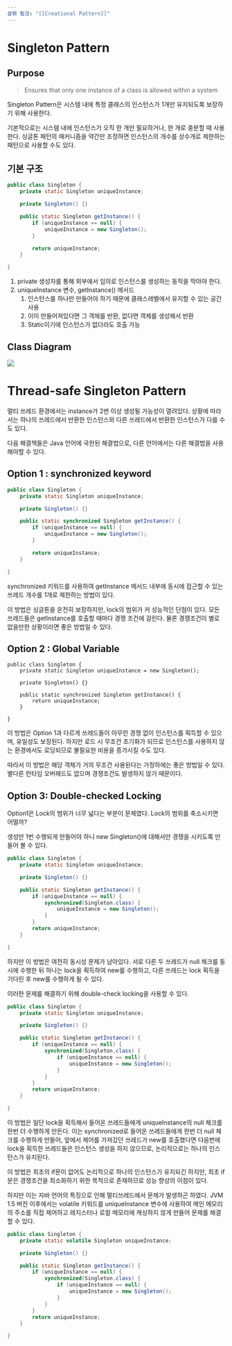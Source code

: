 ```yaml
---
상위 링크: "[[Creational Pattern]]"
---
```

# Singleton Pattern

## Purpose
> Ensures that only one instance of a class is allowed within a system

Singleton Pattern은 시스템 내에 특정 클래스의 인스턴스가 1개만 유지되도록 보장하기 위해 사용한다.

기본적으로는 시스템 내에 인스턴스가 오직 한 개만 필요하거나, 한 개로 충분할 때 사용한다. 싱글톤 패턴의 매커니즘을 약간만 조정하면 인스턴스의 개수를 상수개로 제한하는 패턴으로 사용할 수도 있다.

## 기본 구조
```java
public class Singleton {
	private static Singleton uniqueInstance;

	private Singleton() {}

	public static Singleton getInstance() {
		if (uniqueInstance == null) {
			uniqueInstance = new Singleton();
		}

		return uniqueInstance;
	}

}
```

1. private 생성자를 통해 외부에서 임의로 인스턴스를 생성하는 동작을 막아야 한다.
2. uniqueInstance 변수, getInstance() 메서드
	1. 인스턴스를 하나만 만들어야 하기 때문에 클래스레벨에서 유지할 수 있는 공간 사용
	2. 이미 만들어져있다면 그 객체를 반환, 없다면 객체를 생성해서 반환
	3. Static이기에 인스턴스가 없더라도 호출 가능

## Class Diagram

![](https://i.imgur.com/uqjWNQA.png)

# Thread-safe Singleton Pattern
멀티 쓰레드 환경에서는 instance가 2번 이상 생성될 가능성이 열려있다. 상황에 따라서는 하나의 쓰레드에서 반환한 인스턴스와 다른 쓰레드에서 반환한 인스턴스가 다를 수도 있다.

다음 해결책들은 Java 언어에 국한된 해결법으로, 다른 언어에서는 다른 해결법을 사용해야할 수 있다.

## Option 1 : synchronized keyword
```java
public class Singleton {
	private static Singleton uniqueInstance;

	private Singleton() {}

	public static synchronized Singleton getInstance() {
		if (uniqueInstance == null) {
			uniqueInstance = new Singleton();
		}

		return uniqueInstance;
	}

}
```
synchronized 키워드를 사용하여 getInstance 메서드 내부에 동시에 접근할 수 있는 쓰레드 개수를 1개로 제한하는 방법이 있다.

이 방법은 싱글톤을 온전히 보장하지만, lock의 범위가 커 성능적인 단점이 있다. 모든 쓰레드들은 getInstance를 호출할 때마다 경쟁 조건에 걸린다. 물론 경쟁조건이 별로 없을만한 상황이라면 좋은 방법일 수 있다.

## Option 2 : Global Variable
```
public class Singleton {
	private static Singleton uniqueInstance = new Singleton();

	private Singleton() {}

	public static synchronized Singleton getInstance() {
		return uniqueInstance;
	}

}
```

이 방법은 Option 1과 다르게 쓰레드들이 아무런 경쟁 없이 인스턴스를 획득할 수 있으며, 유일성도 보장된다. 하지만 로드 시 무조건 초기화가 되므로 인스턴스를 사용하지 않는 환경에서도 로딩되므로 불필요한 비용을 증가시킬 수도 있다.

따라서 이 방법은 해당 객체가 거의 무조건 사용된다는 가정하에는 좋은 방법일 수 있다. 별다른 런타임 오버헤드도 없으며 경쟁조건도 발생하지 않기 때문이다.

## Option 3: Double-checked Locking

Option1은 Lock의 범위가 너무 넓다는 부분이 문제였다. Lock의 범위를 축소시키면 어떨까?

생성만 1번 수행되게 만들어야 하니 new Singleton()에 대해서만 경쟁을 시키도록 만들어 볼 수 있다.

```java
public class Singleton {
	private static Singleton uniqueInstance;

	private Singleton() {}

	public static Singleton getInstance() {
		if (uniqueInstance == null) {
			synchronized(Singleton.class) {
				uniqueInstance = new Singleton();
			}
		}
		return uniqueInstance;
	}

}
```

하지만 이 방법은 여전히 동시성 문제가 남아있다. 서로 다른 두 쓰레드가 null 체크를 동시에 수행한 뒤 하나는 lock을 획득하여 new를 수행하고, 다른 쓰레드는 lock 획득을 기다린 후  new를 수행하게 될 수 있다.

이러한 문제를 해결하기 위해 double-check locking을 사용할 수 있다.
```java
public class Singleton {
	private static Singleton uniqueInstance;

	private Singleton() {}

	public static Singleton getInstance() {
		if (uniqueInstance == null) {
			synchronized(Singleton.class) {
				if (uniqueInstance == null) {
					uniqueInstance = new Singleton();
				}
			}
		}
		return uniqueInstance;
	}

}
```

이 방법은 일단 lock을 획득해서 들어온 쓰레드들에게 uniqueInstance의 null 체크를 한번 더 수행하게 만든다. 이는 synchronized로 들어온 쓰레드들에게 한번 더 null 체크를 수행하게 만들어, 앞에서 제어를 가져갔던 쓰레드가 new를 호출했다면 다음번에 lock을 획득한 쓰레드들은 인스턴스 생성을 하지 않으므로, 논리적으로는 하나의 인스턴스가 유지된다.

이 방법은 최초의 if문이 없어도 논리적으로 하나의 인스턴스가 유지되긴 하지만, 최초 if문은 경쟁조건을 최소화하기 위한 목적으로 존재하므로 성능 향상의 이점이 있다.

하지만 이는 자바 언어의 특징으로 인해 멀티쓰레드에서 문제가 발생하곤 하였다. JVM 1.5 버전 이후에서는 volatile 키워드를 uniqueInstance 변수에 사용하여 메인 메모리의 주소를 직접 제어하고 레지스터나 로컬 메모리에 캐싱하지 않게 만들어 문제를 해결할 수 있다.

```java
public class Singleton {
	private static volatile Singleton uniqueInstance;

	private Singleton() {}

	public static Singleton getInstance() {
		if (uniqueInstance == null) {
			synchronized(Singleton.class) {
				if (uniqueInstance == null) {
					uniqueInstance = new Singleton();
				}
			}
		}
		return uniqueInstance;
	}

}
```
